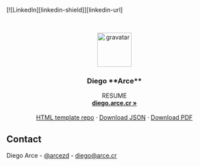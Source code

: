 <!--
*** Diego Arce | RESUME
-->
[![LinkedIn][linkedin-shield]][linkedin-url]

<br />
<p align="center">
  <a href="https://github.com/arcezd">
    <img src="https://www.gravatar.com/avatar/a44ef9d4aeebca73f6799c70b15ebdbf.jpg?s=256" alt="gravatar" width="80" height="80">
  </a>

  <h3 align="center">Diego **Arce**</h3>

  <p align="center">
    RESUME
    <br />
    <a href="https://diego.arce.cr"><strong>diego.arce.cr »</strong></a>
    <br />
    <br />
    <a href="https://github.com/arcezd/html-resume">HTML template repo</a>
    ·
    <a href="https://github.com/arcezd/resume/releases/latest/download/diego.arce_resume_en.json">Download JSON</a>
    ·
    <a href="https://github.com/arcezd/resume/releases/latest/download/diego.arce_resume_en.pdf">Download PDF</a>
  </p>
</p>

<!-- CONTACT -->
## Contact

Diego Arce - [@arcezd](http://twitter.arce.cr) - diego@arce.cr